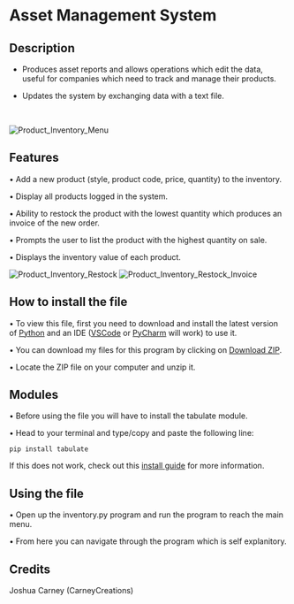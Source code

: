 # Asset Management System

## Description
- Produces asset reports and allows operations which edit the data, useful for companies which need to track and manage their products.

- Updates the system by exchanging data with a text file.

<br>

![Product_Inventory_Menu](https://user-images.githubusercontent.com/118828403/223706146-44777bf9-4f7c-48dc-a5f8-797c37fea9a0.jpg)


## Features
• Add a new product (style, product code, price, quantity) to the inventory.

• Display all products logged in the system.

• Ability to restock the product with the lowest quantity which produces an invoice of the new order.

• Prompts the user to list the product with the highest quantity on sale.

• Displays the inventory value of each product.

![Product_Inventory_Restock](https://user-images.githubusercontent.com/118828403/223705695-c97eb3d0-dbcd-4036-9f5c-b39c50447dcc.jpg)
![Product_Inventory_Restock_Invoice](https://user-images.githubusercontent.com/118828403/223705865-394b3990-fd6a-4e0e-af40-d46581f3725c.jpg)

## How to install the file
• To view this file, first you need to download and install the latest version of [Python](https://www.python.org/downloads/) and an IDE ([VSCode](https://code.visualstudio.com/download) or [PyCharm](https://www.jetbrains.com/pycharm/download/#section=mac) will work) to use it.

• You can download my files for this program by clicking on [Download ZIP](https://github.com/CarneyCreations/product_inventory/archive/refs/heads/main.zip).

• Locate the ZIP file on your computer and unzip it.

## Modules
• Before using the file you will have to install the tabulate module.

• Head to your terminal and type/copy and paste the following line:

```pip install tabulate```

If this does not work, check out this [install guide](https://blog.finxter.com/how-to-install-tabulate-in-python/) for more information.

## Using the file
• Open up the inventory.py program and run the program to reach the main menu. 

• From here you can navigate through the program which is self explanitory.

## Credits
Joshua Carney (CarneyCreations)
